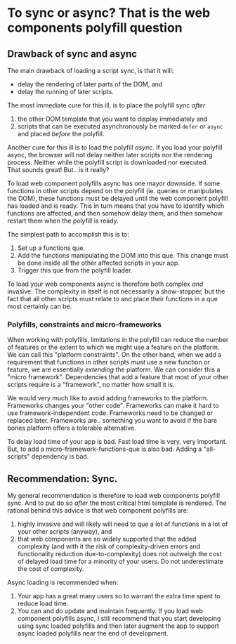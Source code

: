 # To sync or async? That is the web components polyfill question

## Drawback of sync and async
The main drawback of loading a script sync, is that it will:
* delay the rendering of later parts of the DOM, and
* delay the running of later scripts.

The most immediate cure for this ill, is to place the polyfill sync *after* 
1. the other DOM template that you want to display immediately and 
2. scripts that can be executed asynchronously be marked `defer` or `async` 
and placed *before* the polyfill.

Another cure for this ill is to load the polyfill *async*.
If you load your polyfill async, the browser will not delay 
neither later scripts nor the rendering process. 
Neither while the polyfill script is downloaded nor executed.                           
That sounds great! But.. is it really?

To load web component polyfills async has one mayor downside.
If some functions in other scripts depend on the polyfill (ie. queries or manipulates the DOM),
these functions must be delayed until the web component polyfill has loaded and is ready.
This in turn means that you have to identify which functions are affected, and then 
somehow delay them, and then somehow restart them when the polyfill is ready.

The simplest path to accomplish this is to:
1. Set up a functions que. 
2. Add the functions manipulating the DOM into this que. 
This change must be done inside all the other affected scripts in your app.
3. Trigger this que from the polyfill loader.

To load your web components async is therefore both complex *and* invasive.
The complexity in itself is not necessarily a show-stopper, but 
the fact that all other scripts must relate to and place their functions in a que 
most certainly can be.

### Polyfills, constraints and micro-frameworks
When working with polyfills, limitations in the polyfill can reduce the number of features 
or the extent to which we might use a feature on the platform. 
We can call this "platform constraints".
On the other hand, when we add a requirement that functions in other scripts 
*must* use a new function or feature, we are essentially *extending* the platform. 
We can consider this a "micro framework".
Dependencies that add a feature that most of your other scripts require is a "framework", 
no matter how small it is.

We would very much like to avoid adding frameworks to the platform.
Frameworks changes your "other code". 
Frameworks can make it hard to use framework-independent code.
Frameworks need to be changed or replaced later.
Frameworks are.. something you want to avoid if the bare bones platform offers a tolerable alternative.

To delay load time of your app is bad. Fast load time is very, very important.
But, to add a micro-framework-functions-que is also bad. Adding a "all-scripts" dependency is bad.

## Recommendation: Sync.
My general recommendation is therefore to load web components polyfill sync. 
And to put do so *after* the most critical html template is rendered.
The rational behind this advice is that web component polyfills are:
1. highly invasive and will likely will need to que a lot of functions 
in a lot of your other scripts (anyway), and
2. that web components are so widely supported that the added complexity
(and with it the risk of complexity-driven errors and functionality reduction due-to-complexity)
does not outweigh the cost of delayed load time for a minority of your users. 
Do not underestimate the cost of complexity.

Async loading is recommended when:
1. Your app has a great many users so to warrant the extra time spent to reduce load time.
2. You can and do update and maintain frequently.
If you load web component polyfills async, I still recommend that you start 
developing using sync loaded polyfills and then later augment the app to support async 
loaded polyfills near the end of development.

<!--
1. you might need to delay calls to functions that require web component APIs to be present,
such as:
   * `customElements.define`, calls that you need to register new html-tags
   * `myCustomElement.shadowRoot`, queries or manipulation of DOM that require shadowDom API,
   * `.innerHTML`, `.children` or `.querySelector()` calls that anticipates a structure of the DOM 
      not yet set up.

2. Polyfilling web components is heavily interfering with the DOM.
Queries and manipulation of the DOM can therefore in some instances be affected 
by the polyfill, and such functions should therefore also be queued and run *after*
the polyfill has loaded.
-->

<!--
### Questions to ask when you consider async vs sync
If you in order to load the polyfill async need to add a micro-framework-functions-que dependency 
to your entire app, you most definitively want to evaluate whether or not this is worth it.
Here are some of the questions you might ask yourself:

* When will the need for the polyfill diminish so that I can remove the dependency?
* How much extra complexity and thereby risk of errors am I adding by adding this dependency?
* Will the complexity of the functions que come at the expense of functionality in my app?
Will I have to wait to add other functions due to the complexity added by the functions que?
* How many of my users are affected by the change? And how much time does it really cost them?
* How long until these users browsers update so to void the need to wait for the polyfill?
* How critical is it for your application to decrease the wait for this group of users? 
How many users are affected?
-->